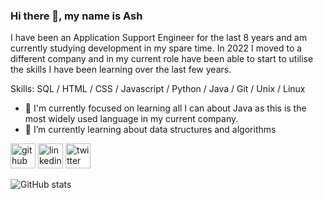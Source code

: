 ### Hi there 👋, my name is Ash

I have been an Application Support Engineer for the last 8 years and am currently studying development in my spare time. In 2022 I moved to a different company and in my current role have been able to start to utilise the skills I have been learning over the last few years.  

Skills: SQL / HTML / CSS / Javascript / Python / Java / Git / Unix / Linux

- 🔭 I'm currently focused on learning all I can about Java as this is the most widely used language in my current company. 
- 🌱 I’m currently learning about data structures and algorithms 


[<img src='https://cdn.jsdelivr.net/npm/simple-icons@3.0.1/icons/github.svg' alt='github' height='40'>](https://github.com/cove86)  [<img src='https://cdn.jsdelivr.net/npm/simple-icons@3.0.1/icons/linkedin.svg' alt='linkedin' height='40'>](https://www.linkedin.com/in/cove86/)  [<img src='https://cdn.jsdelivr.net/npm/simple-icons@3.0.1/icons/twitter.svg' alt='twitter' height='40'>](https://twitter.com/cove1986)  

![GitHub stats](https://github-readme-stats.vercel.app/api?username=cove86&show_icons=true)  

